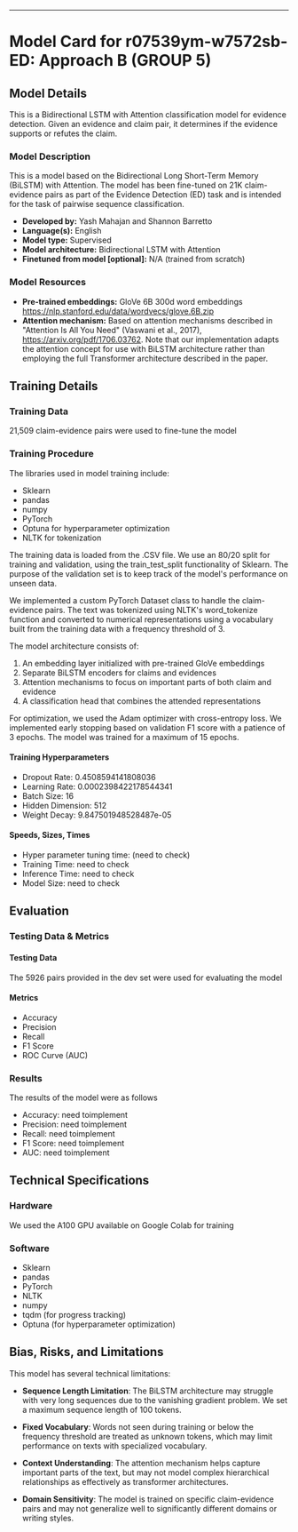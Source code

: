 
---

# Model Card for r07539ym-w7572sb-ED: Approach B (GROUP 5)

<!-- Provide a quick summary of what the model is/does. -->

## Model Details
This is a Bidirectional LSTM with Attention classification model for evidence detection. Given an evidence and claim pair, it determines if the evidence supports or refutes the claim.

### Model Description

This is a model based on the Bidirectional Long Short-Term Memory (BiLSTM) with Attention. The model has been fine-tuned on 21K claim-evidence pairs as part of the Evidence Detection (ED) task and is intended for the task of pairwise sequence classification.

<!-- Provide a longer summary of what this model is. -->

- **Developed by:** Yash Mahajan and Shannon Barretto 
- **Language(s):** English
- **Model type:** Supervised
- **Model architecture:** Bidirectional LSTM with Attention
- **Finetuned from model [optional]:** N/A (trained from scratch)

### Model Resources

<!-- Provide links where applicable. -->

- **Pre-trained embeddings:** GloVe 6B 300d word embeddings  https://nlp.stanford.edu/data/wordvecs/glove.6B.zip
- **Attention mechanism:** Based on attention mechanisms described in "Attention Is All You Need" (Vaswani et al., 2017), https://arxiv.org/pdf/1706.03762. Note that our implementation adapts the attention concept for use with BiLSTM architecture rather than employing the full Transformer architecture described in the paper.

## Training Details

### Training Data

21,509 claim-evidence pairs were used to fine-tune the model

### Training Procedure
The libraries used in model training include: 
- Sklearn 
- pandas
- numpy
- PyTorch
- Optuna for hyperparameter optimization
- NLTK for tokenization

The training data is loaded from the .CSV file. We use an 80/20 split for training and validation, using the train_test_split functionality of Sklearn.  The purpose of the validation set is to keep track of the model's performance on unseen data. 

We implemented a custom PyTorch Dataset class to handle the claim-evidence pairs. The text was tokenized using NLTK's word_tokenize function and converted to numerical representations using a vocabulary built from the training data with a frequency threshold of 3.

The model architecture consists of:
1. An embedding layer initialized with pre-trained GloVe embeddings
2. Separate BiLSTM encoders for claims and evidences
3. Attention mechanisms to focus on important parts of both claim and evidence
4. A classification head that combines the attended representations

For optimization, we used the Adam optimizer with cross-entropy loss. We implemented early stopping based on validation F1 score with a patience of 3 epochs. The model was trained for a maximum of 15 epochs.


#### Training Hyperparameters

- Dropout Rate: 0.4508594141808036
- Learning Rate: 0.0002398422178544341
- Batch Size: 16
- Hidden Dimension: 512
- Weight Decay: 9.847501948528487e-05

#### Speeds, Sizes, Times

- Hyper parameter tuning time: (need to check)
- Training Time: need to check
- Inference Time: need to check
- Model Size: need to check

## Evaluation

<!-- This section describes the evaluation protocols and provides the results. -->

### Testing Data & Metrics

#### Testing Data

The 5926 pairs provided in the dev set were used for evaluating the model 

#### Metrics
  - Accuracy
  - Precision
  - Recall
  - F1 Score
  - ROC Curve (AUC)

### Results
The results of the model were as follows
- Accuracy: need toimplement
- Precision: need toimplement
- Recall: need toimplement
- F1 Score: need toimplement
- AUC: need toimplement

<!-- Will need to add later once I get the results -->
<!-- All of these metrics are quite similar to each other which suggests the dataset is balanced for both classes. When the dataset is balanced and the model does well across both positive and negative classes, precision and recall often end up being quite similar, and hence F1 and accuracy also end up close to those values.

In general we found that this model performed slightly better than the baseline BERT model on Codabench. This is likely due to the dropout regularisation applied which helps in reducing some of the overfitting.  -->

## Technical Specifications

### Hardware
We used the A100 GPU available on Google Colab for training

### Software

- Sklearn 
- pandas
- PyTorch
- NLTK
- numpy
- tqdm (for progress tracking)
- Optuna (for hyperparameter optimization)



## Bias, Risks, and Limitations

<!-- This section is meant to convey both technical and sociotechnical limitations. -->
This model has several technical limitations:

- **Sequence Length Limitation**: The BiLSTM architecture may struggle with very long sequences due to the vanishing gradient problem. We set a maximum sequence length of 100 tokens.

- **Fixed Vocabulary**: Words not seen during training or below the frequency threshold are treated as unknown tokens, which may limit performance on texts with specialized vocabulary.

- **Context Understanding**: The attention mechanism helps capture important parts of the text, but may not model complex hierarchical relationships as effectively as transformer architectures.

- **Domain Sensitivity**: The model is trained on specific claim-evidence pairs and may not generalize well to significantly different domains or writing styles.
